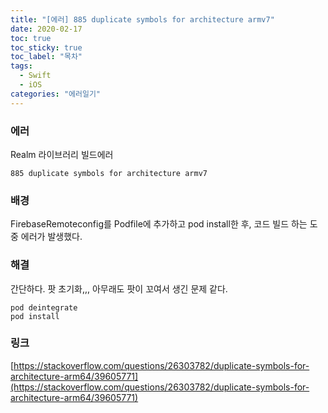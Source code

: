 ```yaml
---
title: "[에러] 885 duplicate symbols for architecture armv7"
date: 2020-02-17
toc: true
toc_sticky: true
toc_label: "목차"
tags:
  - Swift
  - iOS
categories: "에러일기"
---
```




### 에러

Realm 라이브러리 빌드에러

```
885 duplicate symbols for architecture armv7
```



### 배경

FirebaseRemoteconfig를 Podfile에 추가하고 pod install한 후, 코드 빌드 하는 도중 에러가 발생했다.



### 해결

간단하다. 팟 초기화,,, 아무래도 팟이 꼬여서 생긴 문제 같다. 

```
pod deintegrate
pod install
```



### 링크

[https://stackoverflow.com/questions/26303782/duplicate-symbols-for-architecture-arm64/39605771](https://stackoverflow.com/questions/26303782/duplicate-symbols-for-architecture-arm64/39605771)

